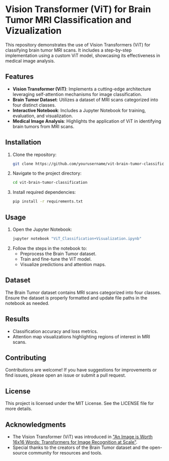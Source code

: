 # Vision Transformer (ViT) for Brain Tumor MRI Classification and Vizualization

This repository demonstrates the use of Vision Transformers (ViT) for classifying brain tumor MRI scans. It includes a step-by-step implementation using a custom ViT model, showcasing its effectiveness in medical image analysis.

## Features
- **Vision Transformer (ViT)**: Implements a cutting-edge architecture leveraging self-attention mechanisms for image classification.
- **Brain Tumor Dataset**: Utilizes a dataset of MRI scans categorized into four distinct classes.
- **Interactive Notebook**: Includes a Jupyter Notebook for training, evaluation, and visualization.
- **Medical Image Analysis**: Highlights the application of ViT in identifying brain tumors from MRI scans.

## Installation
1. Clone the repository:
   ```bash
   git clone https://github.com/yourusername/vit-brain-tumor-classification.git
   ```
2. Navigate to the project directory:
   ```bash
   cd vit-brain-tumor-classification
   ```
3. Install required dependencies:
   ```bash
   pip install -r requirements.txt
   ```

## Usage
1. Open the Jupyter Notebook:
   ```bash
   jupyter notebook "ViT_Classification+Visualization.ipynb"
   ```
2. Follow the steps in the notebook to:
   - Preprocess the Brain Tumor dataset.
   - Train and fine-tune the ViT model.
   - Visualize predictions and attention maps.

## Dataset
The Brain Tumor dataset contains MRI scans categorized into four classes. Ensure the dataset is properly formatted and update file paths in the notebook as needed.

## Results
- Classification accuracy and loss metrics.
- Attention map visualizations highlighting regions of interest in MRI scans.

## Contributing
Contributions are welcome! If you have suggestions for improvements or find issues, please open an issue or submit a pull request.

## License
This project is licensed under the MIT License. See the LICENSE file for more details.

## Acknowledgments
- The Vision Transformer (ViT) was introduced in ["An Image is Worth 16x16 Words: Transformers for Image Recognition at Scale"](https://arxiv.org/abs/2010.11929).
- Special thanks to the creators of the Brain Tumor dataset and the open-source community for resources and tools.
